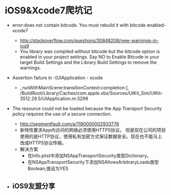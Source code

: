 # iOS9&Xcode7爬坑记
- error:does not contain bitcode. You must rebuild it with bitcode enabled-xcode7
	- http://stackoverflow.com/questions/30848208/new-warnings-in-ios9
	- You library was compiled without bitcode but the bitcode option is enabled in your project settings. Say NO to Enable Bitcode in your target Build Settings and the Library Build Settings to remove the warnings.

- Assertion failure in -[UIApplication 	- xcode
	- _runWithMainScene:transitionContext:completion:], /BuildRoot/Library/Caches/com.apple.xbs/Sources/UIKit_Sim/UIKit-3512.29.5/UIApplication.m:3299
	
- The resource could not be loaded because the App Transport Security policy requires the use of a secure connection.
	- http://segmentfault.com/a/1190000002933776
	- 新特性要求App内访问的网络必须使用HTTPS协议。
但是现在公司的项目使用的是HTTP协议，使用私有加密方式保证数据安全。现在也不能马上改成HTTPS协议传输。
	- 解决方案
		- 在Info.plist中添加NSAppTransportSecurity类型Dictionary。
		- 在NSAppTransportSecurity下添加NSAllowsArbitraryLoads类型Boolean,值设为YES
- iOS9友盟分享
	- 

